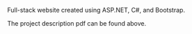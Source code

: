 Full-stack website created using ASP.NET, C#, and Bootstrap.

The project description pdf can be found above.
